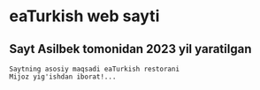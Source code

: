# eaTurkish web sayti
## Sayt Asilbek tomonidan 2023 yil yaratilgan
    Saytning asosiy maqsadi eaTurkish restorani
    Mijoz yig'ishdan iborat!...
